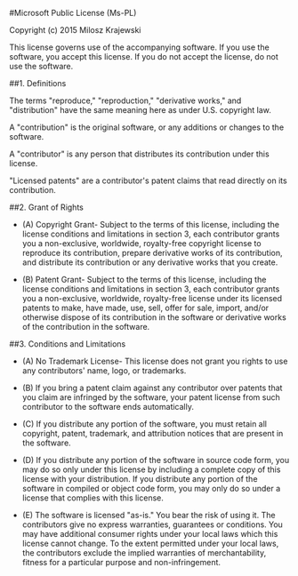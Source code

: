 #Microsoft Public License (Ms-PL)

Copyright (c) 2015 Milosz Krajewski

This license governs use of the accompanying software. If you use the software, you accept this license. If you do not accept the license, do not use the software.

##1. Definitions

The terms "reproduce," "reproduction," "derivative works," and "distribution" have the same meaning here as under U.S. copyright law.

A "contribution" is the original software, or any additions or changes to the software.

A "contributor" is any person that distributes its contribution under this license.

"Licensed patents" are a contributor's patent claims that read directly on its contribution.

##2. Grant of Rights

* (A) Copyright Grant- Subject to the terms of this license, including the license conditions and limitations in section 3, each contributor grants you a non-exclusive, worldwide, royalty-free copyright license to reproduce its contribution, prepare derivative works of its contribution, and distribute its contribution or any derivative works that you create.

* (B) Patent Grant- Subject to the terms of this license, including the license conditions and limitations in section 3, each contributor grants you a non-exclusive, worldwide, royalty-free license under its licensed patents to make, have made, use, sell, offer for sale, import, and/or otherwise dispose of its contribution in the software or derivative works of the contribution in the software.

##3. Conditions and Limitations

* (A) No Trademark License- This license does not grant you rights to use any contributors' name, logo, or trademarks.

* (B) If you bring a patent claim against any contributor over patents that you claim are infringed by the software, your patent license from such contributor to the software ends automatically.

* (C) If you distribute any portion of the software, you must retain all copyright, patent, trademark, and attribution notices that are present in the software.

* (D) If you distribute any portion of the software in source code form, you may do so only under this license by including a complete copy of this license with your distribution. If you distribute any portion of the software in compiled or object code form, you may only do so under a license that complies with this license.

* (E) The software is licensed "as-is." You bear the risk of using it. The contributors give no express warranties, guarantees or conditions. You may have additional consumer rights under your local laws which this license cannot change. To the extent permitted under your local laws, the contributors exclude the implied warranties of merchantability, fitness for a particular purpose and non-infringement.

